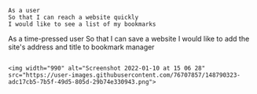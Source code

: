 ```
As a user
So that I can reach a website quickly
I would like to see a list of my bookmarks

```

As a time-pressed user
So that I can save a website
I would like to add the site's address and title to bookmark manager

```

<img width="990" alt="Screenshot 2022-01-10 at 15 06 28" src="https://user-images.githubusercontent.com/76707857/148790323-adc17cb5-7b5f-49d5-805d-29b74e330943.png">
